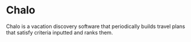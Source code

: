# Chalo
Chalo is a vacation discovery software that periodically builds travel plans that satisfy criteria inputted and ranks them.
